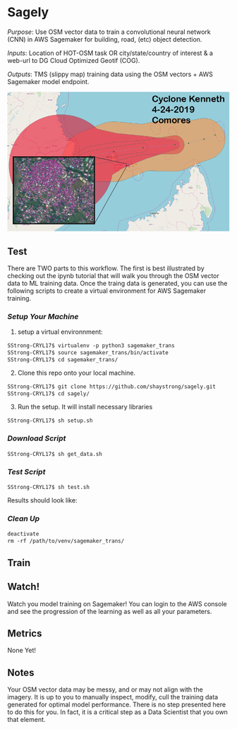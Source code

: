 # Sagely

_Purpose_: Use OSM vector data to train a convolutional neural network (CNN) in AWS Sagemaker for building, road, (etc) object detection.

_Inputs_: Location of HOT-OSM task OR city/state/country of interest & a web-url to DG Cloud Optimized Geotif (COG).

_Outputs_: TMS (slippy map) training data using the OSM vectors + AWS Sagemaker model endpoint.

![](assets/comores.png)

## Test

There are TWO parts to this workflow. The first is best illustrated by checking out the ipynb tutorial that will walk you through the OSM vector data to ML training data. Once the traing data is generated, you can use the following scripts to create a virtual environment for AWS Sagemaker training.

### _Setup Your Machine_

1) setup a virtual environnment: 

```console
SStrong-CRYL17$ virtualenv -p python3 sagemaker_trans
SStrong-CRYL17$ source sagemaker_trans/bin/activate
SStrong-CRYL17$ cd sagemaker_trans/
```

2) Clone this repo onto your local machine.

```console
SStrong-CRYL17$ git clone https://github.com/shaystrong/sagely.git
SStrong-CRYL17$ cd sagely/
```

3) Run the setup. It will install necessary libraries

```console
SStrong-CRYL17$ sh setup.sh
```

### _Download Script_
```console
SStrong-CRYL17$ sh get_data.sh
```

### _Test Script_
```console
SStrong-CRYL17$ sh test.sh
```

Results should look like:
![]()  

### _Clean Up_

```console
deactivate
rm -rf /path/to/venv/sagemaker_trans/
```


## Train

## Watch!

Watch you model training on Sagemaker! You can login to the AWS console and see the progression of the learning as well as all your parameters. 

## Metrics

None Yet!

## Notes

Your OSM vector data may be messy, and or may not align with the imagery. It is up to you to manually inspect, modify, cull the training data generated for optimal model performance. There is no step presented here to do this for you. In fact, it is a critical step as a Data Scientist that you own that element.
